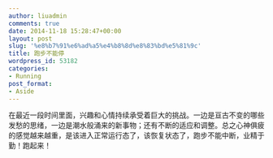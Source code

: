 ```yaml
---
author: liuadmin
comments: true
date: 2014-11-18 15:28:47+00:00
layout: post
slug: '%e8%b7%91%e6%ad%a5%e4%b8%8d%e8%83%bd%e5%81%9c'
title: 跑步不能停
wordpress_id: 53182
categories:
- Running
post_format:
- Aside
---
```


在最近一段时间里面，兴趣和心情持续承受着巨大的挑战。一边是亘古不变的哪些发愁的思绪，一边是潮水般涌来的新事物；还有不断的适应和调整。总之心神俱疲的感觉越来越重，是该进入正常运行态了，该恢复状态了，跑步不能中断，业精于勤！跑起来！
